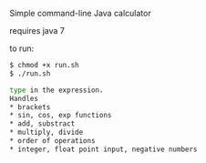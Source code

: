 
Simple command-line Java calculator

requires java 7

to run:
```bash
$ chmod +x run.sh
$ ./run.sh

type in the expression.
Handles 
* brackets
* sin, cos, exp functions
* add, substract
* multiply, divide
* order of operations
* integer, float point input, negative numbers

